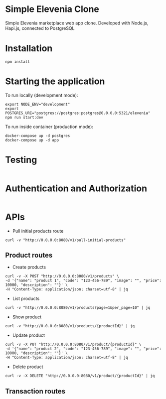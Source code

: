 # Simple Elevenia Clone

Simple Elevenia marketplace web app clone. Developed with Node.js, Hapi.js, connected to PostgreSQL

# Installation
```
npm install
```

# Starting the application

To run locally (development mode):
```
export NODE_ENV="development"
export POSTGRES_URI="postgres://postgres:postgres@0.0.0.0:5321/elevenia"
npm run start:dev
```

To run inside container (production mode):
```
docker-compose up -d postgres
docker-compose up -d app
```

# Testing
```
```

# Authentication and Authorization
```
```

# APIs

- Pull initial products route
```
curl -v "http://0.0.0.0:8080/v1/pull-initial-products"
```

## Product routes
- Create products
```
curl -v -X POST "http://0.0.0.0:8080/v1/products" \
-d '{"name": "product 1", "code": "123-456-789", "image": "", "price": 10000, "description": ""}' \
-H "Content-Type: application/json; charset=utf-8" | jq
```

- List products
```
curl -v "http://0.0.0.0:8080/v1/products?page=1&per_page=10" | jq
```

- Show product
```
curl -v "http://0.0.0.0:8080/v1/products/{productId}" | jq
```

- Update product
```
curl -v -X PUT "http://0.0.0.0:8080/v1/product/{productId}" \
-d '{"name": "product 2", "code": "123-456-789", "image": "", "price": 10000, "description": ""}' \
-H "Content-Type: application/json; charset=utf-8" | jq
```

- Delete product
```
curl -v -X DELETE "http://0.0.0.0:8080/v1/product/{productId}" | jq
```

## Transaction routes
```
```
